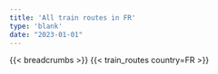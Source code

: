 ```yaml
---
title: 'All train routes in FR'
type: 'blank'
date: "2023-01-01"
---
```


{{< breadcrumbs >}}
{{< train_routes country=FR >}}
